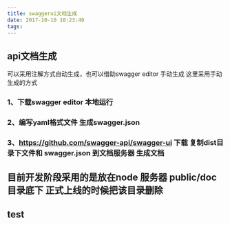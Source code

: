 ```yaml
---
title: swaggerui文档生成
date: 2017-10-10 10:23:49
tags:
---
```

## api文档生成 
可以采用注解方式自动生成，也可以借助swagger editor 手动生成 这里采用手动生成的方式
### 1、下载swagger editor 本地运行 
### 2、编写yaml格式文件 生成swagger.json
### 3、https://github.com/swagger-api/swagger-ui 下载 复制dist目录下文件和 swagger.json 到文档服务器 生成文档

## 目前开发阶段采用的是放在node 服务器 public/doc 目录底下 正式上线的时候把该目录删除

## test